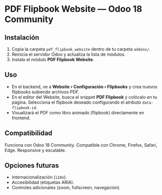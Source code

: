 # PDF Flipbook Website — Odoo 18 Community

## Instalación

1. Copia la carpeta `pdf_flipbook_website` dentro de tu carpeta `addons/`.
2. Reinicia el servidor Odoo y actualiza la lista de módulos.
3. Instala el módulo **PDF Flipbook Website**.

## Uso

- En el backend, ve a **Website › Configuración › Flipbooks** y crea nuevos flipbooks subiendo archivos PDF.
- En el editor del Website, busca el snippet **PDF Flipbook** y colócalo en tu página. Selecciona el flipbook deseado configurando el atributo `data-flipbook-id`.
- Visualizará el PDF como libro animado (flipbook) directamente en frontend.

## Compatibilidad

Funciona con Odoo 18 Community. Compatible con Chrome, Firefox, Safari, Edge. Responsive y escalable.

## Opciones futuras

- Internacionalización (`i18n`).
- Accesibilidad (etiquetas ARIA).
- Controles adicionales (zoom, fullscreen, navegación).